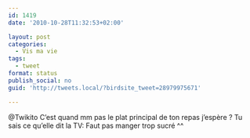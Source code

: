 ```yaml
---
id: 1419
date: '2010-10-28T11:32:53+02:00'

layout: post
categories:
  - Vis ma vie
tags:
  - tweet
format: status
publish_social: no
guid: 'http://tweets.local/?birdsite_tweet=28979975671'

---
```


@Twikito C’est quand mm pas le plat principal de ton repas j’espère ? Tu sais ce qu’elle dit la TV: Faut pas manger trop sucré ^^